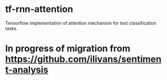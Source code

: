 # tf-rnn-attention
Tensorflow implementation of attention mechanism for text classification tasks.

# In progress of migration from https://github.com/ilivans/sentiment-analysis
